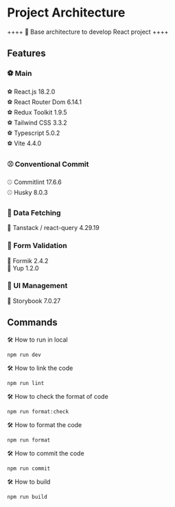 # Project Architecture

++++
🎯 Base architecture to develop React project
++++

## Features

### ⚽ Main

⚽ React.js 18.2.0 <br/>
⚽ React Router Dom 6.14.1 <br/>
⚽ Redux Toolkit 1.9.5 <br/>
⚽ Tailwind CSS 3.3.2 <br/>
⚽ Typescript 5.0.2 <br/>
⚽ Vite 4.4.0 <br/>

### ⚾ Conventional Commit

⚾ Commitlint 17.6.6 <br/>
⚾ Husky 8.0.3 <br/>

### 🥎 Data Fetching

🥎 Tanstack / react-query 4.29.19

### 🏀 Form Validation

🏀 Formik 2.4.2 <br/>
🏀 Yup 1.2.0 <br/>

### 🏐 UI Management

🏐 Storybook 7.0.27

## Commands

🛠 How to run in local

```
npm run dev
```

🛠 How to link the code

```
npm run lint
```

🛠 How to check the format of code

```
npm run format:check
```

🛠 How to format the code

```
npm run format
```

🛠 How to commit the code

```
npm run commit
```

🛠 How to build

```
npm run build
```
